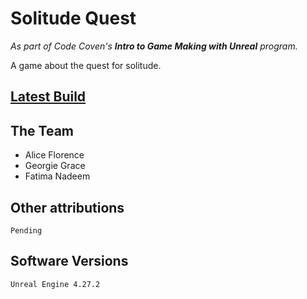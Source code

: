 # Solitude Quest
_As part of Code Coven's **Intro to Game Making with Unreal** program._

A game about the quest for solitude.

## [Latest Build](https://croft-f.itch.io/solitude-quest)

## The Team

* Alice Florence
* Georgie Grace
* Fatima Nadeem

## Other attributions

    Pending

## Software Versions

    Unreal Engine 4.27.2
